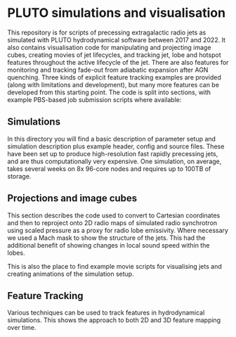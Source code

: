 # PLUTO simulations and visualisation

This repository is for scripts of precessing extragalactic radio jets as simulated with PLUTO hydrodynamical software between 2017 and 2022. It also contains visualisation code for manipulating and projecting image cubes, creating movies of jet lifecycles, and tracking jet, lobe and hotspot features throughout the active lifecycle of the jet. There are also features for monitoring and tracking fade-out from adiabatic expansion after AGN quenching. Three kinds of explicit feature tracking examples are provided (along with limitations and development), but many more features can be developed from this starting point. The code is split into sections, with example PBS-based job submission scripts where available:

## Simulations

In this directory you will find a basic description of parameter setup and simulation description plus example header, config and source files. These have been set up to produce high-resolution fast rapidly precessing jets, and are thus computationally very expensive. One simulation, on average, takes several weeks on 8x 96-core nodes and requires up to 100TB of storage.

## Projections and image cubes

This section describes the code used to convert to Cartesian coordinates and then to reproject onto 2D radio maps of simulated radio synchrotron using scaled pressure as a proxy for radio lobe emissivity. Where necessary we used a Mach mask to show the structure of the jets. This had the additional benefit of showing changes in local sound speed within the lobes. 

This is also the place to find example movie scripts for visualising jets and creating animations of the simulation setup.

## Feature Tracking

Various techniques can be used to track features in hydrodynamical simulations. This shows the approach to both 2D and 3D feature mapping over time.

